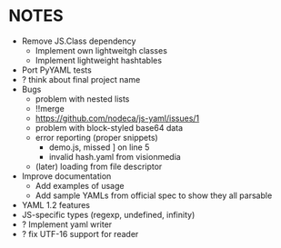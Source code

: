 NOTES
=====

-   Remove JS.Class dependency
    -   Implement own lightweitgh classes
    -   Implement lightweight hashtables
-   Port PyYAML tests
-   ? think about final project name
-   Bugs
    -   problem with nested lists
    -   !!merge
    -   https://github.com/nodeca/js-yaml/issues/1
    -   problem with block-styled base64 data
    -   error reporting (proper snippets)
        -   demo.js, missed ] on line 5
        -   invalid hash.yaml from visionmedia
    -   (later) loading from file descriptor
-   Improve documentation
    -   Add examples of usage
    -   Add sample YAMLs from official spec to show they all parsable
-   YAML 1.2 features
-   JS-specific types (regexp, undefined, infinity)
-   ? Implement yaml writer
-   ? fix UTF-16 support for reader
